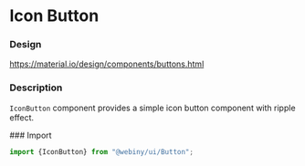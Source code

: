 # Icon Button

### Design
<a href="https://material.io/design/components/buttons.html" target="_blank">https://material.io/design/components/buttons.html</a>

### Description
`IconButton` component provides a simple icon button component with ripple effect. 

### Import
```js
import {IconButton} from "@webiny/ui/Button";
```
